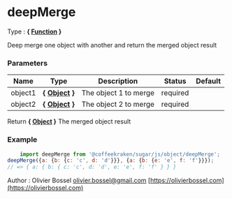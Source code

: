 # deepMerge

<!-- @namespace: sugar.js.object.deepMerge -->

Type : **{ [Function](https://developer.mozilla.org/fr/docs/Web/JavaScript/Reference/Objets_globaux/Function) }**


Deep merge one object with another and return the merged object result



### Parameters
Name  |  Type  |  Description  |  Status  |  Default
------------  |  ------------  |  ------------  |  ------------  |  ------------
object1  |  **{ [Object](https://developer.mozilla.org/fr/docs/Web/JavaScript/Reference/Objets_globaux/Object) }**  |  The object 1 to merge  |  required  |
object2  |  **{ [Object](https://developer.mozilla.org/fr/docs/Web/JavaScript/Reference/Objets_globaux/Object) }**  |  The object 2 to merge  |  required  |

Return **{ [Object](https://developer.mozilla.org/fr/docs/Web/JavaScript/Reference/Objets_globaux/Object) }** The merged object result

### Example
```js
	import deepMerge from '@coffeekraken/sugar/js/object/deepMerge';
deepMerge({a: {b: {c: 'c', d: 'd'}}}, {a: {b: {e: 'e', f: 'f'}}});
// => { a: { b: { c: 'c', d: 'd', e: 'e', f: 'f' } } }
```
Author : Olivier Bossel [olivier.bossel@gmail.com](mailto:olivier.bossel@gmail.com) [https://olivierbossel.com](https://olivierbossel.com)